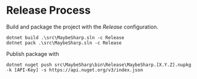 # Release Process
Build and package the project with the _Release_ configuration.

```
dotnet build .\src\MaybeSharp.sln -c Release
dotnet pack .\src\MaybeSharp.sln -c Release
```

Publish package with
```
dotnet nuget push src\MaybeSharp\bin\Release\MaybeSharp.[X.Y.Z].nupkg -k [API-Key] -s https://api.nuget.org/v3/index.json
```
